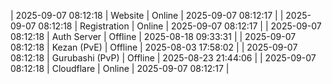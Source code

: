 | 2025-09-07 08:12:18 | Website | Online | 2025-09-07 08:12:17 |
| 2025-09-07 08:12:18 | Registration | Online | 2025-09-07 08:12:17 |
| 2025-09-07 08:12:18 | Auth Server | Offline | 2025-08-18 09:33:31 |
| 2025-09-07 08:12:18 | Kezan (PvE) | Offline | 2025-08-03 17:58:02 |
| 2025-09-07 08:12:18 | Gurubashi (PvP) | Offline | 2025-08-23 21:44:06 |
| 2025-09-07 08:12:18 | Cloudflare | Online | 2025-09-07 08:12:17 |
